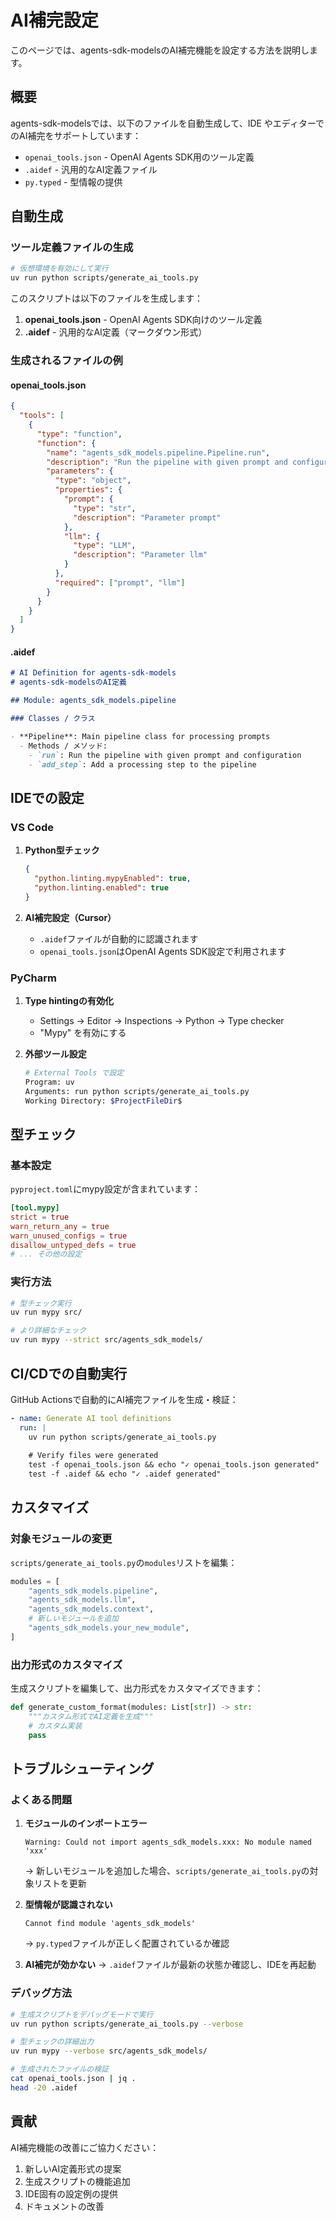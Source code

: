 # AI補完設定

このページでは、agents-sdk-modelsのAI補完機能を設定する方法を説明します。

## 概要

agents-sdk-modelsでは、以下のファイルを自動生成して、IDE やエディターでのAI補完をサポートしています：

- `openai_tools.json` - OpenAI Agents SDK用のツール定義
- `.aidef` - 汎用的なAI定義ファイル
- `py.typed` - 型情報の提供

## 自動生成

### ツール定義ファイルの生成

```bash
# 仮想環境を有効にして実行
uv run python scripts/generate_ai_tools.py
```

このスクリプトは以下のファイルを生成します：

1. **openai_tools.json** - OpenAI Agents SDK向けのツール定義
2. **.aidef** - 汎用的なAI定義（マークダウン形式）

### 生成されるファイルの例

#### openai_tools.json

```json
{
  "tools": [
    {
      "type": "function",
      "function": {
        "name": "agents_sdk_models.pipeline.Pipeline.run",
        "description": "Run the pipeline with given prompt and configuration",
        "parameters": {
          "type": "object",
          "properties": {
            "prompt": {
              "type": "str",
              "description": "Parameter prompt"
            },
            "llm": {
              "type": "LLM",
              "description": "Parameter llm"
            }
          },
          "required": ["prompt", "llm"]
        }
      }
    }
  ]
}
```

#### .aidef

```markdown
# AI Definition for agents-sdk-models
# agents-sdk-modelsのAI定義

## Module: agents_sdk_models.pipeline

### Classes / クラス

- **Pipeline**: Main pipeline class for processing prompts
  - Methods / メソッド:
    - `run`: Run the pipeline with given prompt and configuration
    - `add_step`: Add a processing step to the pipeline
```

## IDEでの設定

### VS Code

1. **Python型チェック**
   ```json
   {
     "python.linting.mypyEnabled": true,
     "python.linting.enabled": true
   }
   ```

2. **AI補完設定（Cursor）**
   - `.aidef`ファイルが自動的に認識されます
   - `openai_tools.json`はOpenAI Agents SDK設定で利用されます

### PyCharm

1. **Type hintingの有効化**
   - Settings → Editor → Inspections → Python → Type checker
   - "Mypy" を有効にする

2. **外部ツール設定**
   ```bash
   # External Tools で設定
   Program: uv
   Arguments: run python scripts/generate_ai_tools.py
   Working Directory: $ProjectFileDir$
   ```

## 型チェック

### 基本設定

`pyproject.toml`にmypy設定が含まれています：

```toml
[tool.mypy]
strict = true
warn_return_any = true
warn_unused_configs = true
disallow_untyped_defs = true
# ... その他の設定
```

### 実行方法

```bash
# 型チェック実行
uv run mypy src/

# より詳細なチェック
uv run mypy --strict src/agents_sdk_models/
```

## CI/CDでの自動実行

GitHub Actionsで自動的にAI補完ファイルを生成・検証：

```yaml
- name: Generate AI tool definitions
  run: |
    uv run python scripts/generate_ai_tools.py
    
    # Verify files were generated
    test -f openai_tools.json && echo "✓ openai_tools.json generated"
    test -f .aidef && echo "✓ .aidef generated"
```

## カスタマイズ

### 対象モジュールの変更

`scripts/generate_ai_tools.py`の`modules`リストを編集：

```python
modules = [
    "agents_sdk_models.pipeline",
    "agents_sdk_models.llm",
    "agents_sdk_models.context",
    # 新しいモジュールを追加
    "agents_sdk_models.your_new_module",
]
```

### 出力形式のカスタマイズ

生成スクリプトを編集して、出力形式をカスタマイズできます：

```python
def generate_custom_format(modules: List[str]) -> str:
    """カスタム形式でAI定義を生成"""
    # カスタム実装
    pass
```

## トラブルシューティング

### よくある問題

1. **モジュールのインポートエラー**
   ```
   Warning: Could not import agents_sdk_models.xxx: No module named 'xxx'
   ```
   → 新しいモジュールを追加した場合、`scripts/generate_ai_tools.py`の対象リストを更新

2. **型情報が認識されない**
   ```
   Cannot find module 'agents_sdk_models'
   ```
   → `py.typed`ファイルが正しく配置されているか確認

3. **AI補完が効かない**
   → `.aidef`ファイルが最新の状態か確認し、IDEを再起動

### デバッグ方法

```bash
# 生成スクリプトをデバッグモードで実行
uv run python scripts/generate_ai_tools.py --verbose

# 型チェックの詳細出力
uv run mypy --verbose src/agents_sdk_models/

# 生成されたファイルの検証
cat openai_tools.json | jq .
head -20 .aidef
```

## 貢献

AI補完機能の改善にご協力ください：

1. 新しいAI定義形式の提案
2. 生成スクリプトの機能追加
3. IDE固有の設定例の提供
4. ドキュメントの改善 